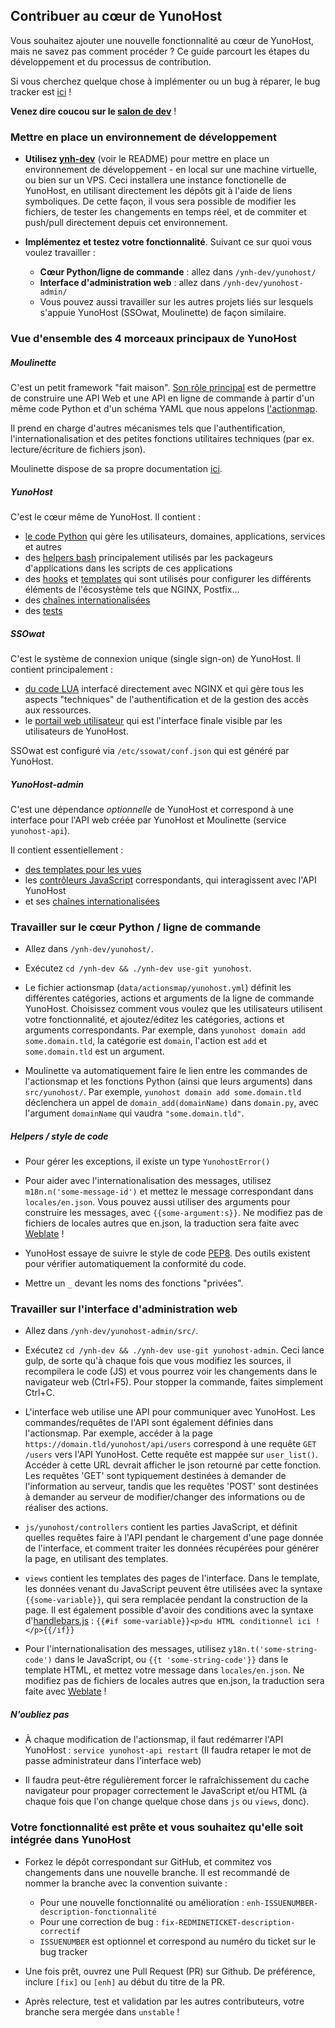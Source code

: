 ## Contribuer au cœur de YunoHost

Vous souhaitez ajouter une nouvelle fonctionnalité au cœur de YunoHost, mais ne
savez pas comment procéder ? Ce guide parcourt les étapes du développement et du
processus de contribution.

Si vous cherchez quelque chose à implémenter ou un bug à réparer, le
bug tracker est [ici](https://github.com/yunohost/issues/issues) !

**Venez dire coucou sur le [salon de dev](/chat_rooms)** !

### Mettre en place un environnement de développement

- **Utilisez [ynh-dev](https://github.com/YunoHost/ynh-dev)** (voir le README)
  pour mettre en place un environnement de développement - en local sur une
  machine virtuelle, ou bien sur un VPS.
  Ceci installera une instance fonctionelle de YunoHost, en utilisant
  directement les dépôts git à l'aide de liens symboliques. De cette façon, il
  vous sera possible de modifier les fichiers, de tester les changements en
  temps réel, et de commiter et push/pull directement depuis cet environnement.

- **Implémentez et testez votre fonctionnalité**. Suivant ce sur quoi vous
  voulez travailler :
   - **Cœur Python/ligne de commande** : allez dans `/ynh-dev/yunohost/`
   - **Interface d'administration web** : allez dans `/ynh-dev/yunohost-admin/`
   - Vous pouvez aussi travailler sur les autres projets liés sur lesquels
     s'appuie YunoHost (SSOwat, Moulinette) de façon similaire.

### Vue d'ensemble des 4 morceaux principaux de YunoHost

##### Moulinette

C'est un petit framework "fait maison". [Son rôle principal](https://moulinette.readthedocs.io/en/latest/actionsmap.html) 
est de permettre de construire une API Web et une API en ligne de commande à partir d'un même code Python et d'un schéma YAML que nous appelons 
[l'actionmap](https://github.com/YunoHost/yunohost/blob/stretch-unstable/data/actionsmap/yunohost.yml).

Il prend en charge d'autres mécanismes tels que l'authentification, l'internationalisation et des petites fonctions utilitaires techniques (par ex. lecture/écriture de fichiers json).

Moulinette dispose de sa propre documentation [ici](https://moulinette.readthedocs.io/en/latest/).

##### YunoHost

C'est le cœur même de YunoHost. Il contient :
- [le code Python](https://github.com/YunoHost/yunohost/tree/stretch-unstable/src/yunohost) qui gère les utilisateurs, domaines, applications, services et autres
- des [helpers bash](https://github.com/YunoHost/yunohost/tree/stretch-unstable/data/helpers.d) principalement utilisés par les packageurs d'applications dans les scripts de ces applications
- des [hooks](https://github.com/YunoHost/yunohost/tree/stretch-unstable/data/hooks) et [templates](https://github.com/YunoHost/yunohost/tree/stretch-unstable/data/templates) qui sont utilisés pour configurer les différents éléments de l'écosystème tels que NGINX, Postfix...
- des [chaînes internationalisées](https://github.com/YunoHost/yunohost/tree/stretch-unstable/locales)
- des [tests](https://github.com/YunoHost/yunohost/tree/stretch-unstable/src/yunohost/tests)

##### SSOwat

C'est le système de connexion unique (single sign-on) de YunoHost. Il contient principalement :
- [du code LUA](https://github.com/YunoHost/ssowat) interfacé directement avec NGINX et qui gère tous les aspects "techniques" de l'authentification et de la gestion des accès aux ressources.
- le [portail web utilisateur](https://github.com/YunoHost/SSOwat/tree/stretch-unstable/portal) qui est l'interface finale visible par les utilisateurs de YunoHost.

SSOwat est configuré via `/etc/ssowat/conf.json` qui est généré par YunoHost.

##### YunoHost-admin

C'est une dépendance *optionnelle* de YunoHost et correspond à une interface pour l'API web créée par YunoHost et Moulinette (service `yunohost-api`).

Il contient essentiellement :
- [des templates pour les vues](https://github.com/YunoHost/yunohost-admin/tree/stretch-unstable/src/views)
- les [contrôleurs JavaScript](https://github.com/YunoHost/yunohost-admin/tree/stretch-unstable/src/js/yunohost/controllers) correspondants, qui interagissent avec l'API YunoHost
- et ses [chaînes internationalisées](https://github.com/YunoHost/yunohost-admin/tree/stretch-unstable/src/locales)

### Travailler sur le cœur Python / ligne de commande

- Allez dans `/ynh-dev/yunohost/`.

- Exécutez `cd /ynh-dev && ./ynh-dev use-git yunohost`.

- Le fichier actionsmap (`data/actionsmap/yunohost.yml`) définit les différentes
  catégories, actions et arguments de la ligne de commande YunoHost. Choisissez
  comment vous voulez que les utilisateurs utilisent votre fonctionnalité, et
  ajoutez/éditez les catégories, actions et arguments correspondants. Par
  exemple, dans `yunohost domain add some.domain.tld`, la catégorie est
  `domain`, l'action est `add` et `some.domain.tld` est un argument.

- Moulinette va automatiquement faire le lien entre les commandes de
  l'actionsmap et les fonctions Python (ainsi que leurs arguments) dans
  `src/yunohost/`. Par exemple, `yunohost domain add some.domain.tld`
  déclenchera un appel de `domain_add(domainName)` dans `domain.py`, avec l'argument 
  `domainName` qui vaudra `"some.domain.tld"`.

##### Helpers / style de code

- Pour gérer les exceptions, il existe un type `YunohostError()`

- Pour aider avec l'internationalisation des messages, utilisez `m18n.n('some-message-id')`
  et mettez le message correspondant dans `locales/en.json`. Vous pouvez aussi
  utiliser des arguments pour construire les messages, avec `{{some-argument:s}}`. 
  Ne modifiez pas de fichiers de locales autres que en.json, la traduction sera
  faite avec [Weblate](https://translate.yunohost.org/) !

- YunoHost essaye de suivre le style de code [PEP8](http://pep8.org/). Des
  outils existent pour vérifier automatiquement la conformité du code.

- Mettre un `_` devant les noms des fonctions "privées".

### Travailler sur l'interface d'administration web

- Allez dans `/ynh-dev/yunohost-admin/src/`.

- Exécutez `cd /ynh-dev && ./ynh-dev use-git yunohost-admin`. Ceci lance gulp, de sorte 
  qu'à chaque fois que vous modifiez les sources, il recompilera le code
  (JS) et vous pourrez voir les changements dans le navigateur web (Ctrl+F5).
  Pour stopper la commande, faites simplement Ctrl+C.

- L'interface web utilise une API pour communiquer avec YunoHost. Les
  commandes/requêtes de l'API sont également définies dans l'actionsmap. Par
  exemple, accéder à la page `https://domain.tld/yunohost/api/users`
  correspond à une requête `GET /users` vers l'API YunoHost. Cette requête
  est mappée sur `user_list()`. Accéder à cette URL devrait afficher le json
  retourné par cette fonction. Les requêtes 'GET' sont typiquement destinées à
  demander de l'information au serveur, tandis que les requêtes 'POST' sont
  destinées à demander au serveur de modifier/changer des informations ou de
  réaliser des actions.

- `js/yunohost/controllers` contient les parties JavaScript, et définit quelles
  requêtes faire à l'API pendant le chargement d'une page donnée de l'interface,
  et comment traiter les données récupérées pour générer la page, en utilisant
  des templates.

- `views` contient les templates des pages de l'interface. Dans le template,
  les données venant du JavaScript peuvent être utilisées avec la syntaxe
  `{{some-variable}}`, qui sera remplacée pendant la construction de la page.
  Il est également possible d'avoir des conditions avec la syntaxe 
  d'[handlebars.js](http://handlebarsjs.com) : `{{#if
  some-variable}}<p>du HTML conditionnel ici !</p>{{/if}}`

- Pour l'internationalisation des messages, utilisez `y18n.t('some-string-code')` 
  dans le JavaScript, ou `{{t 'some-string-code'}}` dans le template HTML, et 
  mettez votre message dans `locales/en.json`. Ne modifiez pas de fichiers de 
  locales autres que en.json, la traduction sera faite avec 
  [Weblate](https://translate.yunohost.org/) !

##### N'oubliez pas

- À chaque modification de l'actionsmap, il faut redémarrer l'API YunoHost :
  `service yunohost-api restart`
  (Il faudra retaper le mot de passe administrateur dans l'interface web)

- Il faudra peut-être régulièrement forcer le rafraîchissement du cache
  navigateur pour propager correctement le JavaScript et/ou HTML (à chaque fois
  que l'on change quelque chose dans `js` ou `views`, donc).


### Votre fonctionnalité est prête et vous souhaitez qu'elle soit intégrée dans YunoHost 

- Forkez le dépôt correspondant sur GitHub, et commitez vos changements dans
  une nouvelle branche. Il est recommandé de nommer la branche avec la
  convention suivante :
  - Pour une nouvelle fonctionnalité ou amélioration : `enh-ISSUENUMBER-description-fonctionnalité`
  - Pour une correction de bug : `fix-REDMINETICKET-description-correctif`
  - `ISSUENUMBER` est optionnel et correspond au numéro du ticket sur le bug tracker

- Une fois prêt, ouvrez une Pull Request (PR) sur Github. De préférence, inclure
  `[fix]` ou `[enh]` au début du titre de la PR.

- Après relecture, test et validation par les autres contributeurs, votre
  branche sera mergée dans `unstable` !
